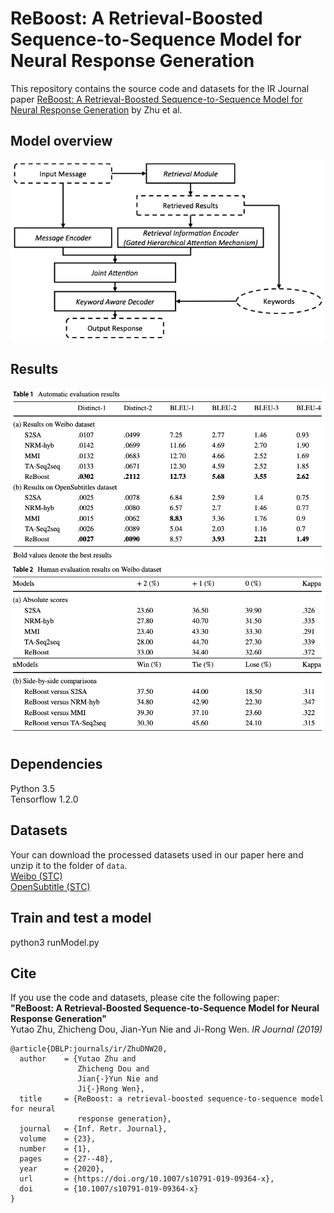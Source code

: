 # ReBoost: A Retrieval-Boosted Sequence-to-Sequence Model for Neural Response Generation
This repository contains the source code and datasets for the IR Journal paper [ReBoost: A Retrieval-Boosted Sequence-to-Sequence Model for Neural Response Generation](https://link.springer.com/content/pdf/10.1007%2Fs10791-019-09364-x.pdf) by Zhu et al. <br>

## Model overview
<img src="image/model.png">

## Results
<img src="image/automatic_results.png">
<img src="image/human_results.png">

## Dependencies
Python 3.5 <br>
Tensorflow 1.2.0

## Datasets
Your can download the processed datasets used in our paper here and unzip it to the folder of ```data```. <br>
[Weibo (STC)](https://drive.google.com/file/d/15PY2VmiqRKr-0-crwGJsrBKS5xTqubGu/view?usp=sharing) <br>
[OpenSubtitle (STC)](https://drive.google.com/file/d/1aoTu6jTI2lmK9jLN8ih6RLHv4MtTdyVE/view?usp=sharing) <br>

## Train and test a model
python3 runModel.py

## Cite
If you use the code and datasets, please cite the following paper:  
**"ReBoost: A Retrieval-Boosted Sequence-to-Sequence Model for Neural Response Generation"**  
Yutao Zhu, Zhicheng Dou, Jian-Yun Nie and Ji-Rong Wen. _IR Journal (2019)_

```
@article{DBLP:journals/ir/ZhuDNW20,
  author    = {Yutao Zhu and
               Zhicheng Dou and
               Jian{-}Yun Nie and
               Ji{-}Rong Wen},
  title     = {ReBoost: a retrieval-boosted sequence-to-sequence model for neural
               response generation},
  journal   = {Inf. Retr. Journal},
  volume    = {23},
  number    = {1},
  pages     = {27--48},
  year      = {2020},
  url       = {https://doi.org/10.1007/s10791-019-09364-x},
  doi       = {10.1007/s10791-019-09364-x}
}
```
